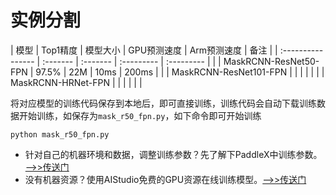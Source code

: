 # 实例分割

| 模型               | Top1精度 | 模型大小 | GPU预测速度 | Arm预测速度 | 备注 |
| :----------------  | :------- | :------- | :---------  | :---------  |     |
| MaskRCNN-ResNet50-FPN   |  97.5%   |   22M    | 10ms        |   200ms     |    |
| MaskRCNN-ResNet101-FPN  |   |    |       |     |     |
| MaskRCNN-HRNet-FPN |    |    |     |   |     |

将对应模型的训练代码保存到本地后，即可直接训练，训练代码会自动下载训练数据开始训练，如保存为`mask_r50_fpn.py`，如下命令即可开始训练
```
python mask_r50_fpn.py
```

- 针对自己的机器环境和数据，调整训练参数？先了解下PaddleX中训练参数。[——>>传送门]()
- 没有机器资源？使用AIStudio免费的GPU资源在线训练模型。[——>>传送门]()
